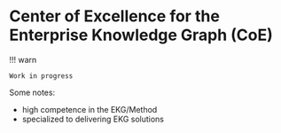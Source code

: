 # Center of Excellence for the Enterprise Knowledge Graph (CoE)

!!! warn

    Work in progress

Some notes:

- high competence in the EKG/Method
- specialized to delivering EKG solutions


